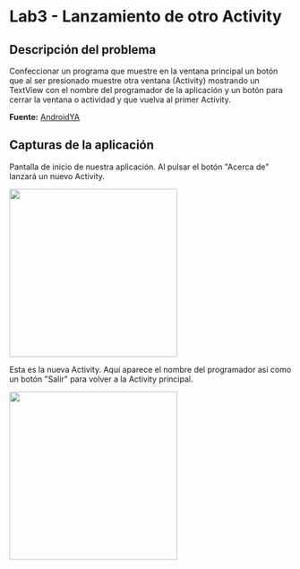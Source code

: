 # Lab3 - Lanzamiento de otro Activity #

## Descripción del problema ##
Confeccionar un programa que muestre en la ventana principal un botón que al ser presionado muestre otra ventana (Activity) mostrando un TextView con el nombre del programador de la aplicación y un botón para cerrar la ventana o actividad y que vuelva al primer Activity.

**Fuente:** [AndroidYA](http://www.tutorialesprogramacionya.com/javaya/androidya/androidstudioya/detalleconcepto.php?codigo=11&inicio=0)

## Capturas de la aplicación ##

Pantalla de inicio de nuestra aplicación. Al pulsar el botón "Acerca de" lanzará un nuevo Activity.

<img src="https://dl.dropboxusercontent.com/u/52992573/PGL/Lab3/Lab3_2_Otro_Activity_001.png" width="300">

Esta es la nueva Activity. Aquí aparece el nombre del programador así como un botón "Salir" para volver a la Activity principal.

<img src="https://dl.dropboxusercontent.com/u/52992573/PGL/Lab3/Lab3_2_Otro_Activity_002.png" width="300">

